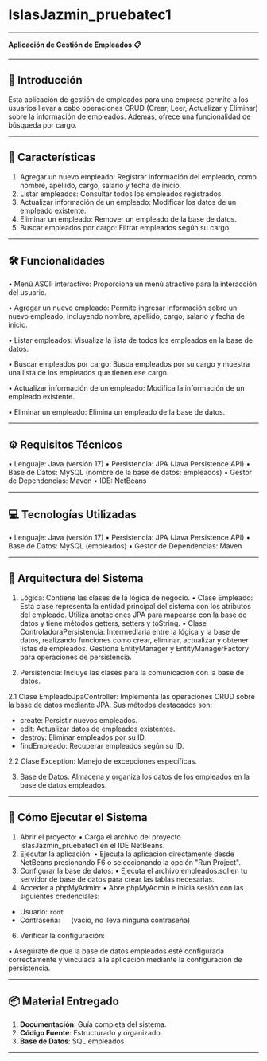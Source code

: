 # IslasJazmin_pruebatec1
---
**Aplicación de Gestión de Empleados 📋**

---
## 🌟 **Introducción**

Esta aplicación de gestión de empleados para una empresa permite a los usuarios llevar a cabo operaciones CRUD (Crear, Leer, Actualizar y Eliminar) sobre la información de empleados. Además, ofrece una funcionalidad de búsqueda por cargo.

---
## 🎯 **Características**

1.	Agregar un nuevo empleado: Registrar información del empleado, como nombre, apellido, cargo, salario y fecha de inicio.
2.	Listar empleados: Consultar todos los empleados registrados.
3.	Actualizar información de un empleado: Modificar los datos de un empleado existente.
4.	Eliminar un empleado: Remover un empleado de la base de datos.
5.	Buscar empleados por cargo: Filtrar empleados según su cargo.

---
## 🛠️ **Funcionalidades**

•	Menú ASCII interactivo: Proporciona un menú atractivo para la interacción del usuario.

•	Agregar un nuevo empleado: Permite ingresar información sobre un nuevo empleado, incluyendo nombre, apellido, cargo, salario y fecha de inicio.

•	Listar empleados: Visualiza la lista de todos los empleados en la base de datos.

•	Buscar empleados por cargo: Busca empleados por su cargo y muestra una lista de los empleados que tienen ese cargo.

•	Actualizar información de un empleado: Modifica la información de un empleado existente.

•	Eliminar un empleado: Elimina un empleado de la base de datos.

---
## ⚙️ **Requisitos Técnicos**
•	Lenguaje: Java (versión 17)
•	Persistencia: JPA (Java Persistence API)
•	Base de Datos: MySQL (nombre de la base de datos: empleados)
•	Gestor de Dependencias: Maven
•	IDE: NetBeans

---
## 💻 **Tecnologías Utilizadas**
•	Lenguaje: Java (versión 17)
•	Persistencia: JPA (Java Persistence API)
•	Base de Datos: MySQL (empleados)
•	Gestor de Dependencias: Maven

---
## 🔄 **Arquitectura del Sistema**

1. Lógica:
Contiene las clases de la lógica de negocio.
•	Clase Empleado: Esta clase representa la entidad principal del sistema con los atributos del empleado. Utiliza anotaciones JPA para mapearse con la base de datos y tiene métodos getters, setters y toString.
•	Clase ControladoraPersistencia: Intermediaria entre la lógica y la base de datos, realizando funciones como crear, eliminar, actualizar y obtener listas de empleados. Gestiona EntityManager y EntityManagerFactory para operaciones de persistencia.

2. Persistencia:
Incluye las clases para la comunicación con la base de datos.

2.1	Clase EmpleadoJpaController: Implementa las operaciones CRUD sobre la base de datos mediante JPA. Sus métodos destacados son:
-	create: Persistir nuevos empleados.
-	edit: Actualizar datos de empleados existentes.
-	destroy: Eliminar empleados por su ID.
-	findEmpleado: Recuperar empleados según su ID.
  
2.2	Clase Exception: Manejo de excepciones específicas.
 	
3. Base de Datos:
Almacena y organiza los datos de los empleados en la base de datos empleados.

---
## 🚀 **Cómo Ejecutar el Sistema**
1.	Abrir el proyecto:
•	Carga el archivo del proyecto IslasJazmin_pruebatec1 en el IDE NetBeans.
2.	Ejecutar la aplicación:
•	Ejecuta la aplicación directamente desde NetBeans presionando F6 o seleccionando la opción "Run Project".
3.	Configurar la base de datos:
•	Ejecuta el archivo empleados.sql en tu servidor de base de datos para crear las tablas necesarias.
4.	Acceder a phpMyAdmin:
•	Abre phpMyAdmin e inicia sesión con las siguientes credenciales:
   - Usuario: `root`
   - Contraseña: `  ` (vacio, no lleva ninguna contraseña)
6.	Verificar la configuración:

•	Asegúrate de que la base de datos empleados esté configurada correctamente y vinculada a la aplicación mediante la configuración de persistencia.

---
## 📦 **Material Entregado**
1. **Documentación**: Guía completa del sistema.
2. **Código Fuente**: Estructurado y organizado.
3. **Base de Datos**: SQL empleados 
---
